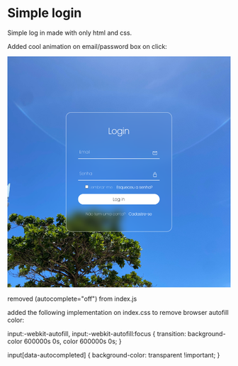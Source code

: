 # Simple login

Simple log in made with only html and css.

Added cool animation on email/password box on click:

<img src="./source/done.PNG">

removed (autocomplete="off") from index.js

added the following implementation on index.css to remove browser autofill color:

input:-webkit-autofill,
input:-webkit-autofill:focus {
    transition: background-color 600000s 0s, color 600000s 0s;
}

input[data-autocompleted] {
    background-color: transparent !important;
}
